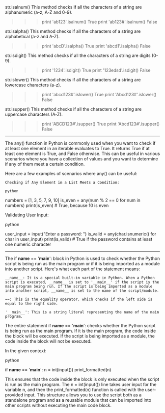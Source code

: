 str.isalnum()
This method checks if all the characters of a string are alphanumeric (a-z, A-Z and 0-9).

>>> print 'ab123'.isalnum()
True
>>> print 'ab123#'.isalnum()
False

str.isalpha()
This method checks if all the characters of a string are alphabetical (a-z and A-Z).

>>> print 'abcD'.isalpha()
True
>>> print 'abcd1'.isalpha()
False

str.isdigit()
This method checks if all the characters of a string are digits (0-9).

>>> print '1234'.isdigit()
True
>>> print '123edsd'.isdigit()
False

str.islower()
This method checks if all the characters of a string are lowercase characters (a-z).

>>> print 'abcd123#'.islower()
True
>>> print 'Abcd123#'.islower()
False

str.isupper()
This method checks if all the characters of a string are uppercase characters (A-Z).

>>> print 'ABCD123#'.isupper()
True
>>> print 'Abcd123#'.isupper()
False
---------------------
The any() function in Python is commonly used when you want to check if at least one element in an iterable evaluates to True. It returns True if at least one element is True, and False otherwise. This can be useful in various scenarios where you have a collection of values and you want to determine if any of them meet a certain condition.

Here are a few examples of scenarios where any() can be useful:

    Checking if Any Element in a List Meets a Condition:

    python

numbers = [1, 3, 5, 7, 9, 10]
is_even = any(num % 2 == 0 for num in numbers)
print(is_even)  # True, because 10 is even

Validating User Input:

python

user_input = input("Enter a password: ")
is_valid = any(char.isnumeric() for char in user_input)
print(is_valid)  # True if the password contains at least one numeric character

---------------------
The if __name__ == '__main__': block in Python is used to check whether the Python script is being run as the main program or if it is being imported as a module into another script. Here's what each part of the statement means:

    __name__: It is a special built-in variable in Python. When a Python script is executed, __name__ is set to '__main__' if the script is the main program being run. If the script is being imported as a module into another script, __name__ is set to the name of the script/module.

    ==: This is the equality operator, which checks if the left side is equal to the right side.

    '__main__': This is a string literal representing the name of the main program.

The entire statement if __name__ == '__main__': checks whether the Python script is being run as the main program. If it is the main program, the code inside the block will be executed. If the script is being imported as a module, the code inside the block will not be executed.

In the given context:

python

if __name__ == '__main__':
    n = int(input())
    print_formatted(n)

This ensures that the code inside the block is only executed when the script is run as the main program. The n = int(input()) line takes user input for the variable n, and then the print_formatted(n) function is called with the user-provided input. This structure allows you to use the script both as a standalone program and as a reusable module that can be imported into other scripts without executing the main code block.
